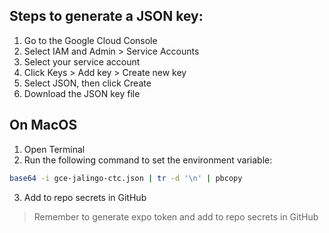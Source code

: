 ## Steps to generate a JSON key: 
1. Go to the Google Cloud Console
2. Select IAM and Admin > Service Accounts
3. Select your service account
4. Click Keys > Add key > Create new key
5. Select JSON, then click Create
6. Download the JSON key file

## On MacOS
1. Open Terminal
2. Run the following command to set the environment variable:
```bash
base64 -i gce-jalingo-ctc.json | tr -d '\n' | pbcopy
```
3. Add to repo secrets in GitHub

> Remember to generate expo token and add to repo secrets in GitHub